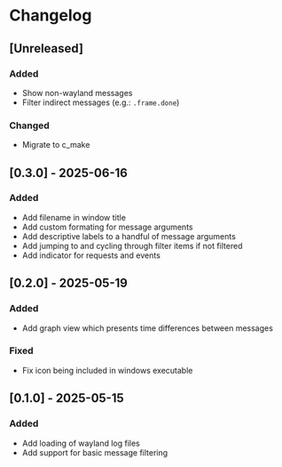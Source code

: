 # Changelog

## [Unreleased]

### Added

 - Show non-wayland messages
 - Filter indirect messages (e.g.: `.frame.done`)

### Changed

 - Migrate to c_make

## [0.3.0] - 2025-06-16

### Added

- Add filename in window title
- Add custom formating for message arguments
- Add descriptive labels to a handful of message arguments
- Add jumping to and cycling through filter items if not filtered
- Add indicator for requests and events

## [0.2.0] - 2025-05-19

### Added

- Add graph view which presents time differences between messages

### Fixed

- Fix icon being included in windows executable

## [0.1.0] - 2025-05-15

### Added

- Add loading of wayland log files
- Add support for basic message filtering
